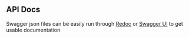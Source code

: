 ## API Docs

Swagger json files can be easily run through [Redoc](https://redocly.com/redoc/) or [Swagger UI](https://swagger.io/tools/swagger-ui/) to get usable documentation
